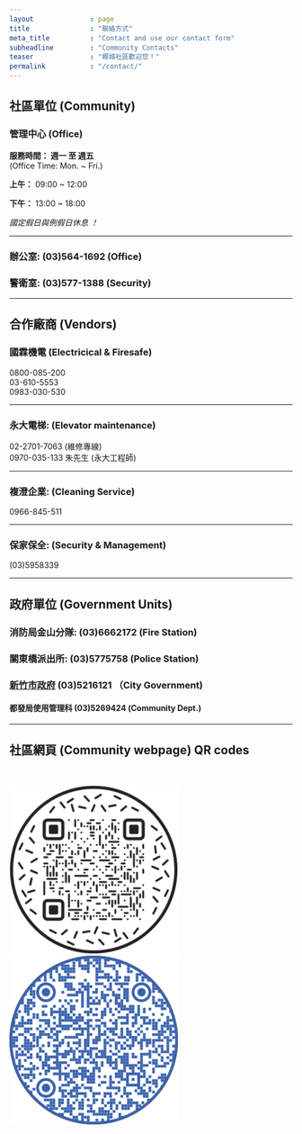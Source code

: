 ```yaml
---
layout              : page
title               : "聯絡方式"
meta_title          : "Contact and use our contact form"
subheadline         : "Community Contacts"
teaser              : "椰城社區歡迎您！"
permalink           : "/contact/"
---
```


## 社區單位 (Community)

### 管理中心 (Office)

**服務時間： 週一 至 週五** <br>
(Office Time: Mon. ~ Fri.) <br>

**上午：** 09:00 ~ 12:00<br>

**下午：** 13:00 ~ 18:00<br>

*國定假日與例假日休息 ！* <br>

---
### 辦公室: (03)564-1692 (Office)

### 警衛室: (03)577-1388 (Security)

---
## 合作廠商 (Vendors)

### 國霖機電 (Electricical & Firesafe)
0800-085-200<br>
03-610-5553<br>
0983-030-530<br>

---
### 永大電梯: (Elevator maintenance)
02-2701-7063 (維修專線)<br>
0970-035-133 朱先生 (永大工程師)<br>

---
### 複澄企業:  (Cleaning Service)
0966-845-511<br>

---
### 保家保全: (Security & Management)
(03)5958339 <br>

---
## 政府單位 (Government Units)

### 消防局金山分隊: (03)6662172 (Fire Station)

### 關東橋派出所: (03)5775758 (Police Station)

### [新竹市政府](https://www.hccg.gov.tw/ch/home.jsp?id=46&parentpath=0,7) (03)5216121 （City Government)

#### 都發局使用管理科 (03)5269424 (Community Dept.)
 
---
## 社區網頁 (Community webpage) QR codes

<br>
<p>
<img src="https://github.com/coconutcity30050/community27/raw/gh-pages/assets/img/websiteQR.png">
<img src="https://github.com/coconutcity30050/community27/raw/gh-pages/assets/img/circleQR.png">
</p>
